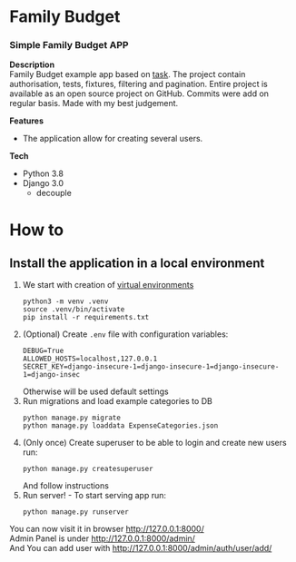 # Family Budget
### Simple Family Budget APP
**Description**  
Family Budget example app based on [task](TASKS.md).
The project contain authorisation, tests, fixtures, filtering and pagination.
Entire project is available as an open source project on GitHub.
Commits were add on regular basis. Made with my best judgement.

**Features**
- The application allow for creating several users. 

**Tech**
- Python 3.8
- Django 3.0
    - decouple

# How to
## **Install the application in a local environment**
1. We start with creation of [virtual environments](https://docs.python.org/3/library/venv.html)
    ```
    python3 -m venv .venv
    source .venv/bin/activate
    pip install -r requirements.txt
    ```
2. (Optional) Create `.env` file with configuration variables:
    ```text
    DEBUG=True
    ALLOWED_HOSTS=localhost,127.0.0.1
    SECRET_KEY=django-insecure-1=django-insecure-1=django-insecure-1=django-insec
    ```
    Otherwise will be used default settings
3. Run migrations and load example categories to DB
    ```
    python manage.py migrate
    python manage.py loaddata ExpenseCategories.json
    ```
4. (Only once) Create superuser to be able to login and create new users run:
    ``` 
    python manage.py createsuperuser
    ```
    And follow instructions
5. Run server! - To start serving app run:
    ``` 
    python manage.py runserver
    ```
You can now visit it in browser http://127.0.0.1:8000/  
Admin Panel is under http://127.0.0.1:8000/admin/  
And You can add user with http://127.0.0.1:8000/admin/auth/user/add/
